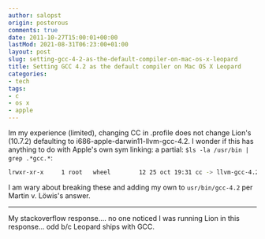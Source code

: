 ```yaml
---
author: salopst
origin: posterous
comments: true
date: 2011-10-27T15:00:01+00:00
lastMod: 2021-08-31T06:23:00+01:00
layout: post
slug: setting-gcc-4-2-as-the-default-compiler-on-mac-os-x-leopard
title: Setting GCC 4.2 as the default compiler on Mac OS X Leopard
categories:
- tech
tags:
- c
- os x
- apple
---
```



Im my experience (limited), changing CC in .profile does not change Lion's (10.7.2) defaulting to i686-apple-darwin11-llvm-gcc-4.2. I wonder if this has anything to do with Apple's own sym linking:
a partial: `$ls -la /usr/bin | grep .*gcc.*`:

```bash
lrwxr-xr-x     1 root   wheel        12 25 oct 19:31 cc -> llvm-gcc-4.2lrwxr-xr-x     1 root   wheel        12 25 oct 19:31 gcc -> llvm-gcc-4.2lrwxr-xr-x     1 root   admin        32 25 oct 19:31 llvm-gcc-4.2 -> ../llvm-gcc-4.2/bin/llvm-gcc-4.2
```

I am wary about breaking these and adding my own to `usr/bin/gcc-4.2` per Martin v. Löwis's answer.



* * *



My stackoverflow response.... no one noticed I was running Lion in this response... odd b/c Leopard ships with GCC.
